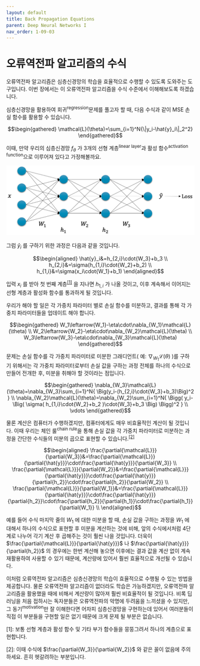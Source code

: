 ```yaml
---
layout: default
title: Back Propagation Equations
parent: Deep Neural Networks I
nav_order: 1-09-03
---
```


# 오류역전파 알고리즘의 수식

오류역전파 알고리즘은 심층신경망의 학습을 효율적으로 수행할 수 있도록 도와주는 도구입니다.
이번 장에서는 이 오류역전파 알고리즘을 수식 수준에서 이해해보도록 하겠습니다.

심층신경망을 활용하여 회귀<sup>regression</sup>문제를 풀고자 할 때, 다음 수식과 같이 MSE 손실 함수를 활용할 수 있습니다.

$$\begin{gathered}
\mathcal{L}(\theta)=\sum_{i=1}^N{\|y_i-\hat{y}_i\|_2^2}
\end{gathered}$$

이때, 만약 우리의 심층신경망 $f_\theta$ 가 3개의 선형 계층<sup>linear layer</sup>과 활성 함수<sup>activation function</sup>으로 이루어져 있다고 가정해볼까요.

![](../../assets/images/1-09/03-input_to_y_hat.png)

그럼 $\hat{y}_i$ 를 구하기 위한 과정은 다음과 같을 것입니다.

$$\begin{aligned}
\hat{y}_i&=h_{2,i}\cdot{W_3}+b_3 \\
h_{2,i}&=\sigma(h_{1,i}\cdot{W_2}+b_2) \\
h_{1,i}&=\sigma(x_i\cdot{W_1}+b_1)
\end{aligned}$$

입력 $x_i$ 를 받아 첫 번째 계층<sup>[[1]](#footnote_1)</sup>
을 지나면 $h_{1,i}$ 가 나올 것이고, 이후 계속해서 이어지는 선형 계층과 활성화 함수를 통과하게 될 것입니다.

우리가 해야 할 일은 각 가중치 파라미터 별로 손실 함수를 미분하고, 결과를 통해 각 가중치 파라미터들을 업데이트 해야 합니다.

$$\begin{gathered}
W_1\leftarrow{W_1}-\eta\cdot\nabla_{W_1}\mathcal{L}(\theta) \\
W_2\leftarrow{W_2}-\eta\cdot\nabla_{W_2}\mathcal{L}(\theta) \\
W_3\leftarrow{W_3}-\eta\cdot\nabla_{W_3}\mathcal{L}(\theta)
\end{gathered}$$

문제는 손실 함수를 각 가중치 파라미터로 미분한 그래디언트( 예: $\nabla_{W_1}\mathcal{L}(\theta)$ )를 구하기 위해서는 각 가중치 파라미터로부터 손실 값을 구하는 과정 전체를 하나의 수식으로 만들어 전개한 후, 미분을 취해야 할 것이라는 점입니다.

$$\begin{gathered}
\nabla_{W_3}\mathcal{L}(\theta)=\nabla_{W_3}\sum_{i=1}^N{
    \Big(y_i-(h_{2,i}\cdot{W_3}+b_3)\Big)^2
 } \\
\nabla_{W_2}\mathcal{L}(\theta)=\nabla_{W_2}\sum_{i=1}^N{
    \Bigg(
        y_i-\Big(
            \sigma(
                h_{1,i}\cdot{W_2}+b_2
            )\cdot{W_3}+b_3
        \Big)
    \Bigg)^2
} \\
\vdots
\end{gathered}$$

물론 계산은 컴퓨터가 수행하겠지만, 컴퓨터에게도 매우 비효율적인 계산이 될 것입니다.
이때 우리는 체인 룰<sup>chain rule</sup>을 통해 손실 값을 각 가중치 파라미터로 미분하는 과정을 간단한 수식들의 미분의 곱으로 표현할 수 있습니다.<sup>[[2]](#footnote_2)</sup>

$$\begin{aligned}
\frac{\partial{\mathcal{L}}}{\partial{W_3}}&=\frac{\partial{\mathcal{L}}}{\partial{\hat{y}}}\cdot\frac{\partial{\hat{y}}}{\partial{W_3}} \\
\frac{\partial{\mathcal{L}}}{\partial{W_2}}&=\frac{\partial{\mathcal{L}}}{\partial{\hat{y}}}\cdot\frac{\partial{\hat{y}}}{\partial{h_2}}\cdot\frac{\partial{h_2}}{\partial{W_2}} \\
\frac{\partial{\mathcal{L}}}{\partial{W_1}}&=\frac{\partial{\mathcal{L}}}{\partial{\hat{y}}}\cdot\frac{\partial{\hat{y}}}{\partial{h_2}}\cdot\frac{\partial{h_2}}{\partial{h_1}}\cdot\frac{\partial{h_1}}{\partial{W_1}} \\
\end{aligned}$$

예를 들어 수식 마지막 줄의 $W_1$ 에 대한 미분을 할 때, 손실 값을 구하는 과정을 $W_1$ 에 대해서 하나의 수식으로 표현할 후 미분을 계산하는 것에 비해, 앞의 수식에서처럼 4단계로 나누어 각기 계산 후 곱해주는 것이 훨씬 나을 것입니다.
더욱이 $\frac{\partial{\mathcal{L}}}{\partial{\hat{y}}}$ 나 $\frac{\partial{\hat{y}}}{\partial{h_2}}$ 의 경우에는 한번 계산해 놓으면 이후에는 결과 값을 계산 없이 계속 재활용하여 사용할 수 있기 때문에, 계산량에 있어서 훨씬 효율적으로 개선될 수 있습니다.

이처럼 오류역전파 알고리즘은 심층신경망의 학습이 효율적으로 수행될 수 있는 방법을 제공합니다.
물론 오류역전파 알고리즘이 없더라도 학습은 가능하겠지만, 오류역전파 알고리즘을 활용했을 때에 비해서 계산량이 많아져 훨씬 비효율적이 될 것입니다.
비록 딥러닝을 처음 접하시는 독자분들은 오류역전파의 악명에 두려움을 느끼셨을 수 있지만, 그 동기<sup>motivation</sup>만 잘 이해한다면 어차피 심층신경망을 구현하는데 있어서 여러분들이 직접 이 부분들을 구현할 일은 없기 때문에 크게 문제 될 부분은 없습니다.

<a name="footnote_1">[1]</a>: 보통 선형 계층과 활성 함수 및 기타 부가 함수들을 뭉뚱그려서 하나의 계층으로 표현합니다.

<a name="footnote_2">[2]</a>: 이때 수식에 $\frac{\partial{W_3}}{\partial{W_2}}$ 와 같은 꼴이 없음에 주의하세요. 흔히 헷갈려하는 부분입니다.